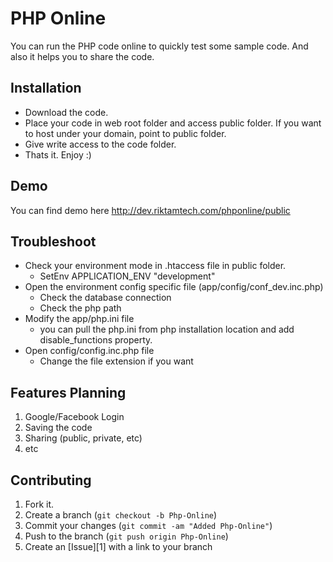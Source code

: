 PHP Online
=============

You can run the PHP code online to quickly test some sample code. And also it helps you to share the code. 

Installation
-----------

* Download the code.
* Place your code in web root folder and access public folder. If you want to host under your domain, point to public folder.
* Give write access to the code folder.
* Thats it. Enjoy :)

Demo
----
You can find demo here 
http://dev.riktamtech.com/phponline/public

Troubleshoot
------------
* Check your environment mode in .htaccess file in public folder.
	* SetEnv APPLICATION_ENV "development"
* Open the environment config specific file (app/config/conf_dev.inc.php)
	* Check the database connection
	* Check the php path
* Modify the app/php.ini file
	* you can pull the php.ini from php installation location and add disable_functions property.
* Open config/config.inc.php file
	* Change the file extension if you want 

Features Planning
-----------------

1. Google/Facebook Login
2. Saving the code
3. Sharing (public, private, etc)
4. etc

	
Contributing
------------

1. Fork it.
2. Create a branch (`git checkout -b Php-Online`)
3. Commit your changes (`git commit -am "Added Php-Online"`)
4. Push to the branch (`git push origin Php-Online`)
5. Create an [Issue][1] with a link to your branch
